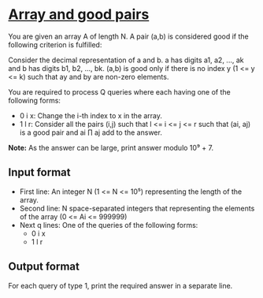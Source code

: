 # [Array and good pairs][link]

You are given an array A of length N. A pair (a,b) is considered good if the following criterion is fulfilled:

Consider the decimal representation of a and b. a has digits a1, a2, ..., ak and b has digits b1, b2, ..., bk. (a,b) is good only if there is no index y (1 <= y <= k) such that ay and by are non-zero elements.

You are required to process Q queries where each having one of the following forms:

- 0 i x: Change the i-th index to x in the array.
- 1 l r: Consider all the pairs (i,j) such that l <= i <= j <= r such that (ai, aj) is a good pair and ai ∏ aj add to the answer.

**Note:** As the answer can be large, print answer modulo 10⁹ + 7.

## Input format

- First line: An integer N (1 <= N <= 10⁵) representing the length of the array.
- Second line: N space-separated integers that representing the elements of the array (0 <= Ai <= 999999)
- Next q lines: One of the queries of the following forms:
  - 0 i x
  - 1 l r

## Output format

For each query of type 1, print the required answer in a separate line.

[link]: https://www.hackerearth.com/practice/data-structures/advanced-data-structures/segment-trees/practice-problems/algorithm/array-and-good-pairs-7f649027/
